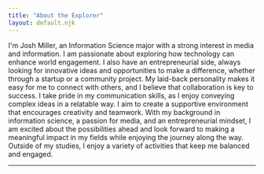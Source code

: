 ```yaml
---
title: "About the Explorer"
layout: default.njk
---
```


I'm Josh Miller, an Information Science major with a strong interest in media and information. I am passionate about exploring how technology can enhance world engagement. I also have an entrepreneurial side, always looking for innovative ideas and opportunities to make a difference, whether through a startup or a community project. My laid-back personality makes it easy for me to connect with others, and I believe that collaboration is key to success. I take pride in my communication skills, as I enjoy conveying complex ideas in a relatable way. I aim to create a supportive environment that encourages creativity and teamwork. With my background in information science, a passion for media, and an entrepreneurial mindset, I am excited about the possibilities ahead and look forward to making a meaningful impact in my fields while enjoying the journey along the way. Outside of my studies, I enjoy a variety of activities that keep me balanced and engaged. 

---
